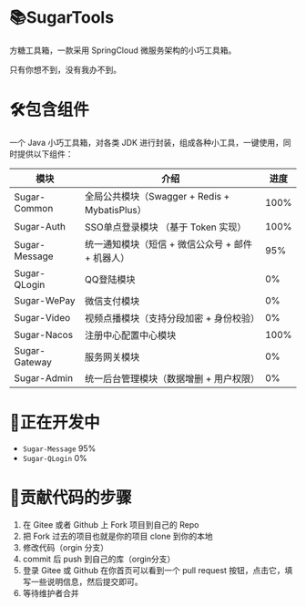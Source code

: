 # 📚SugarTools
方糖工具箱，一款采用 SpringCloud 微服务架构的小巧工具箱。

只有你想不到，没有我办不到。

# 🛠️包含组件
一个 Java 小巧工具箱，对各类 JDK 进行封装，组成各种小工具，一键使用，同时提供以下组件：

| 模块           | 介绍                                    | 进度   |
|--------------|---------------------------------------|------|
| Sugar-Common | 全局公共模块（Swagger + Redis + MybatisPlus） | 100% |
| Sugar-Auth   | SSO单点登录模块 （基于 Token 实现）               | 100% |
| Sugar-Message | 统一通知模块（短信 + 微信公众号 + 邮件 + 机器人）         | 95%  |
| Sugar-QLogin | QQ登陆模块                                | 0%   |
| Sugar-WePay  | 微信支付模块                                | 0%   |
| Sugar-Video  | 视频点播模块（支持分段加密 + 身份校验）                 | 0%   |
| Sugar-Nacos  | 注册中心配置中心模块                            | 100% |
| Sugar-Gateway | 服务网关模块                                | 0%   |
| Sugar-Admin  | 统一后台管理模块（数据增删 + 用户权限）                 | 0%   | 

# 🎁正在开发中
- `Sugar-Message` 95%
- `Sugar-QLogin` 0%


# 🧬贡献代码的步骤
1. 在 Gitee 或者 Github 上 Fork 项目到自己的 Repo
2. 把 Fork 过去的项目也就是你的项目 clone 到你的本地
3. 修改代码（orgin 分支）
4. commit 后 push 到自己的库（orgin分支）
5. 登录 Gitee 或 Github 在你首页可以看到一个 pull request 按钮，点击它，填写一些说明信息，然后提交即可。
6. 等待维护者合并
